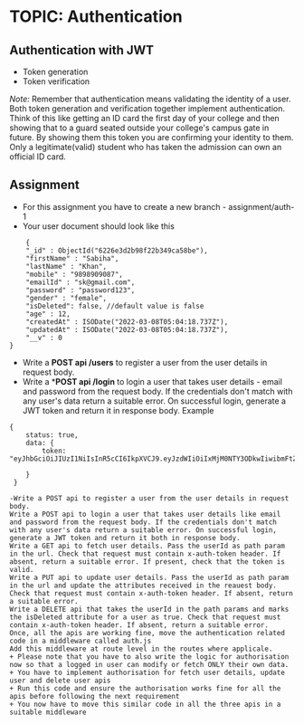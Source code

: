 # TOPIC: Authentication

## Authentication with JWT
- Token generation
- Token verification

*Note:* Remember that authentication means validating the identity of a user. Both token generation and verification together implement authentication. 
Think of this like getting an ID card the first day of your college and then showing that to a guard seated outside your college's campus gate in future. By showing them this token you are confirming your identity to them. Only a legitimate(valid) student who has taken the admission can own an official ID card.

## Assignment
- For this assignment you have to create a new branch - assignment/auth-1
- Your user document should look like this
```
 	{
    "_id" : ObjectId("6226e3d2b98f22b349ca58be"),
    "firstName" : "Sabiha",
    "lastName" : "Khan",
    "mobile" : "9898909087",
    "emailId" : "sk@gmail.com",
    "password" : "password123",
    "gender" : "female",
	"isDeleted": false, //default value is false 
    "age" : 12,
    "createdAt" : ISODate("2022-03-08T05:04:18.737Z"),
    "updatedAt" : ISODate("2022-03-08T05:04:18.737Z"),
    "__v" : 0
}
```


- Write a **POST api /users** to register a user from the user details in request body. 
- Write a ***POST api /login** to login a user that takes user details - email and password from the request body. If the credentials don't match with any user's data return a suitable error.
On successful login, generate a JWT token and return it in response body. Example 
```
{
    status: true,
    data: {
        token: "eyJhbGciOiJIUzI1NiIsInR5cCI6IkpXVCJ9.eyJzdWIiOiIxMjM0NTY3ODkwIiwibmFtZSI6IkpvaG4gRG9lIiwiaWF0IjoxNTE2MjM5MDIyfQ.SflKxwRJSMeKKF2QT4fwpMeJf36POk6yJV_adQssw5c"

    }
 }

-Write a POST api to register a user from the user details in request body.
Write a POST api to login a user that takes user details like email and password from the request body. If the credentials don't match with any user's data return a suitable error. On successful login, generate a JWT token and return it both in response body.
Write a GET api to fetch user details. Pass the userId as path param in the url. Check that request must contain x-auth-token header. If absent, return a suitable error. If present, check that the token is valid.
Write a PUT api to update user details. Pass the userId as path param in the url and update the attributes received in the reauest body. Check that request must contain x-auth-token header. If absent, return a suitable error.
Write a DELETE api that takes the userId in the path params and marks the isDeleted attribute for a user as true. Check that request must contain x-auth-token header. If absent, return a suitable error.
Once, all the apis are working fine, move the authentication related code in a middleware called auth.js
Add this middleware at route level in the routes where applicale.
+ Please note that you have to also write the logic for authorisation now so that a logged in user can modify or fetch ONLY their own data.
+ You have to implement authorisation for fetch user details, update user and delete user apis
+ Run this code and ensure the authorisation works fine for all the apis before following the next requirement
+ You now have to move this similar code in all the three apis in a suitable middleware

